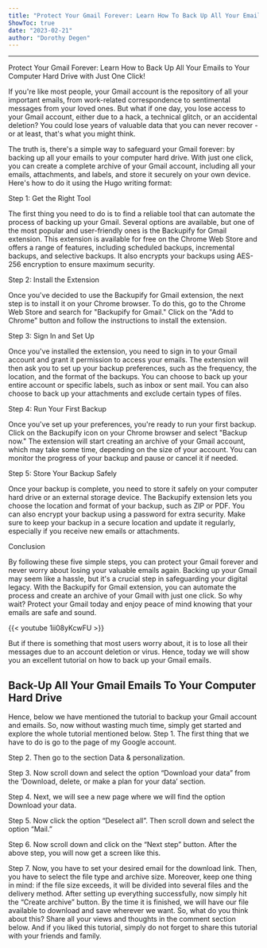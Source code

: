 ```yaml
---
title: "Protect Your Gmail Forever: Learn How To Back Up All Your Emails To Your Computer Hard Drive With Just One Click!"
ShowToc: true 
date: "2023-02-21"
author: "Dorothy Degen"
---
```

*****
Protect Your Gmail Forever: Learn How to Back Up All Your Emails to Your Computer Hard Drive with Just One Click!

If you're like most people, your Gmail account is the repository of all your important emails, from work-related correspondence to sentimental messages from your loved ones. But what if one day, you lose access to your Gmail account, either due to a hack, a technical glitch, or an accidental deletion? You could lose years of valuable data that you can never recover - or at least, that's what you might think.

The truth is, there's a simple way to safeguard your Gmail forever: by backing up all your emails to your computer hard drive. With just one click, you can create a complete archive of your Gmail account, including all your emails, attachments, and labels, and store it securely on your own device. Here's how to do it using the Hugo writing format:

Step 1: Get the Right Tool

The first thing you need to do is to find a reliable tool that can automate the process of backing up your Gmail. Several options are available, but one of the most popular and user-friendly ones is the Backupify for Gmail extension. This extension is available for free on the Chrome Web Store and offers a range of features, including scheduled backups, incremental backups, and selective backups. It also encrypts your backups using AES-256 encryption to ensure maximum security.

Step 2: Install the Extension

Once you've decided to use the Backupify for Gmail extension, the next step is to install it on your Chrome browser. To do this, go to the Chrome Web Store and search for "Backupify for Gmail." Click on the "Add to Chrome" button and follow the instructions to install the extension.

Step 3: Sign In and Set Up

Once you've installed the extension, you need to sign in to your Gmail account and grant it permission to access your emails. The extension will then ask you to set up your backup preferences, such as the frequency, the location, and the format of the backups. You can choose to back up your entire account or specific labels, such as inbox or sent mail. You can also choose to back up your attachments and exclude certain types of files.

Step 4: Run Your First Backup

Once you've set up your preferences, you're ready to run your first backup. Click on the Backupify icon on your Chrome browser and select "Backup now." The extension will start creating an archive of your Gmail account, which may take some time, depending on the size of your account. You can monitor the progress of your backup and pause or cancel it if needed.

Step 5: Store Your Backup Safely

Once your backup is complete, you need to store it safely on your computer hard drive or an external storage device. The Backupify extension lets you choose the location and format of your backup, such as ZIP or PDF. You can also encrypt your backup using a password for extra security. Make sure to keep your backup in a secure location and update it regularly, especially if you receive new emails or attachments.

Conclusion

By following these five simple steps, you can protect your Gmail forever and never worry about losing your valuable emails again. Backing up your Gmail may seem like a hassle, but it's a crucial step in safeguarding your digital legacy. With the Backupify for Gmail extension, you can automate the process and create an archive of your Gmail with just one click. So why wait? Protect your Gmail today and enjoy peace of mind knowing that your emails are safe and sound.

{{< youtube 1ii08yKcwFU >}} 



But if there is something that most users worry about, it is to lose all their messages due to an account deletion or virus. Hence, today we will show you an excellent tutorial on how to back up your Gmail emails.

 
## Back-Up All Your Gmail Emails To Your Computer Hard Drive


Hence, below we have mentioned the tutorial to backup your Gmail account and emails. So, now without wasting much time, simply get started and explore the whole tutorial mentioned below.
Step 1. The first thing that we have to do is go to the page of my Google account.

Step 2. Then go to the section Data & personalization.

Step 3. Now scroll down and select the option “Download your data” from the ‘Download, delete, or make a plan for your data’ section.

Step 4. Next, we will see a new page where we will find the option Download your data.

Step 5. Now click the option “Deselect all”. Then scroll down and select the option “Mail.”

Step 6. Now scroll down and click on the “Next step” button. After the above step, you will now get a screen like this.

Step 7. Now, you have to set your desired email for the download link. Then, you have to select the file type and archive size. Moreover, keep one thing in mind: if the file size exceeds, it will be divided into several files and the delivery method.
After setting up everything successfully, now simply hit the “Create archive” button. By the time it is finished, we will have our file available to download and save wherever we want.
So, what do you think about this? Share all your views and thoughts in the comment section below. And if you liked this tutorial, simply do not forget to share this tutorial with your friends and family.





